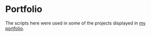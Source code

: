 # Portfolio 

The scripts here were used in some of the projects displayed in <a href="https://mayamkay.github.io/">my portfolio</a>.


